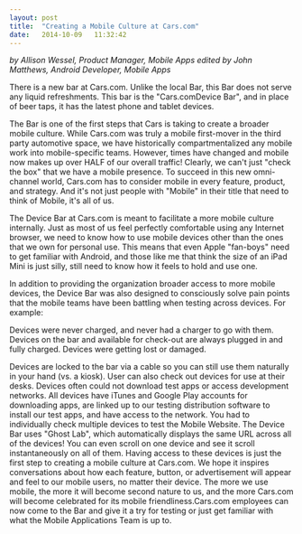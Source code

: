 ```yaml
---
layout: post
title:  "Creating a Mobile Culture at Cars.com"
date:   2014-10-09   11:32:42
---
```


*by Allison Wessel, Product Manager, Mobile Apps*
*edited by John Matthews, Android Developer, Mobile Apps*

There is a new bar at Cars.com. Unlike the local Bar, this Bar does not serve any liquid refreshments. This bar is the "Cars.comDevice Bar", and in place of beer taps, it has the latest phone and tablet devices.

The Bar is one of the first steps that Cars is taking to create a broader mobile culture. While Cars.com was truly a mobile first-mover in the third party automotive space, we have historically compartmentalized any mobile work into mobile-specific teams. However, times have changed and mobile now makes up over HALF of our overall traffic! Clearly, we can't just "check the box" that we have a mobile presence. To succeed in this new omni-channel world, Cars.com has to consider mobile in every feature, product, and strategy. And it's not just people with "Mobile" in their title that need to think of Mobile, it's all of us.

The Device Bar at Cars.com is meant to facilitate a more mobile culture internally.  Just as most of us feel perfectly comfortable using any Internet browser, we need to know how to use mobile devices other than the ones that we own for personal use.  This means that even Apple "fan-boys" need to get familiar with Android, and those like me that think the size of an iPad Mini is just silly, still need to know how it feels to hold and use one.

In addition to providing the organization broader access to more mobile devices, the Device Bar was also designed to consciously solve pain points that the mobile teams have been battling when testing across devices. For example:

Devices were never charged, and never had a charger to go with them.
Devices on the bar and available for check-out are always plugged in and fully charged.
Devices were getting lost or damaged.

Devices are locked to the bar via a cable so you can still use them naturally in your hand (vs. a kiosk).  User can also check out devices for use at their desks.
 Devices often could not download test apps or access development networks.
All devices have iTunes and Google Play accounts for downloading apps, are linked up to our testing distribution software to install our test apps, and have access to the network.
You had to individually check multiple devices to test the Mobile Website.
The Device Bar uses "Ghost Lab", which automatically displays the same URL across all of the devices! You can even scroll on one device and see it scroll instantaneously on all of them.
Having access to these devices is just the first step to creating a mobile culture at Cars.com. We hope it inspires conversations about how each feature, button, or advertisement will appear and feel to our mobile users, no matter their device. The more we use mobile, the more it will become second nature to us, and the more Cars.com will become celebrated for its mobile friendliness.Cars.com employees can now come to the Bar and give it a try for testing or just get familiar with what the Mobile Applications Team is up to.
